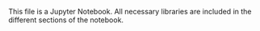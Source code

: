 This file is a Jupyter Notebook. All necessary libraries are included in the different sections of the notebook.

